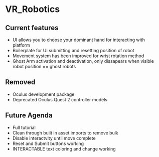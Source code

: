 # VR_Robotics
 
## Current features
- UI allows you to choose your dominant hand for interacting with platform
- Boilerplate for UI submitting and resetting position of robot
- Movement system has been improved for wrist rotation method
- Ghost Arm activation and deactivation, only dissapears when visible robot position == ghost robots

## Removed
- Oculus development package
- Deprecated Oculus Quest 2 controller models

## Future Agenda
- Full tutorial
- Clean through built in asset imports to remove bulk
- Disable interactvity until move complete
- Reset and Submit buttons working
- INTERACTABLE text coloring and change working
